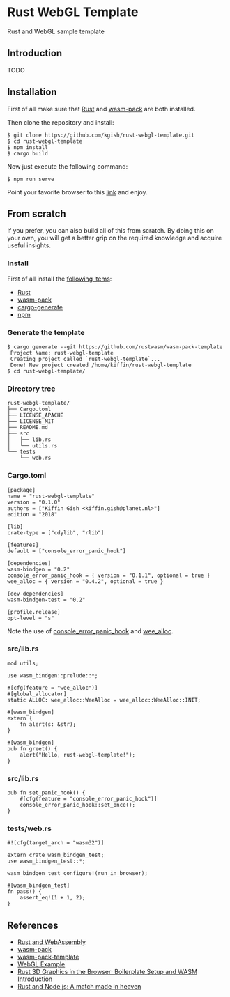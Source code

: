 # Rust WebGL Template

Rust and WebGL sample template

## Introduction

TODO

## Installation

First of all make sure that [Rust](https://doc.rust-lang.org/book/ch01-01-installation.html) and [wasm-pack](https://rustwasm.github.io/wasm-pack/installer/) are both installed.

Then clone the repository and install:

```
$ git clone https://github.com/kgish/rust-webgl-template.git
$ cd rust-webgl-template
$ npm install
$ cargo build
```

Now just execute the following command:

```
$ npm run serve
```

Point your favorite browser to this [link](http://localhost:8080) and enjoy.

## From scratch

If you prefer, you can also build all of this from scratch. By doing this on your own, you will get a better grip on 
the required knowledge and acquire useful insights.

### Install

First of all install the [following items](https://rustwasm.github.io/docs/book/game-of-life/setup.html):

* [Rust](https://www.rust-lang.org/tools/install)
* [wasm-pack](https://rustwasm.github.io/wasm-pack/installer)
* [cargo-generate](https://github.com/ashleygwilliams/cargo-generate)
* [npm](https://www.npmjs.com/get-npm)

### Generate the template

```
$ cargo generate --git https://github.com/rustwasm/wasm-pack-template
 Project Name: rust-webgl-template
 Creating project called `rust-webgl-template`...
 Done! New project created /home/kiffin/rust-webgl-template
$ cd rust-webgl-template/
```

### Directory tree

```
rust-webgl-template/
├── Cargo.toml
├── LICENSE_APACHE
├── LICENSE_MIT
├── README.md
├── src
│   ├── lib.rs
│   └── utils.rs
└── tests
    └── web.rs
```

### Cargo.toml

```
[package]
name = "rust-webgl-template"
version = "0.1.0"
authors = ["Kiffin Gish <kiffin.gish@planet.nl>"]
edition = "2018"

[lib]
crate-type = ["cdylib", "rlib"]

[features]
default = ["console_error_panic_hook"]

[dependencies]
wasm-bindgen = "0.2"
console_error_panic_hook = { version = "0.1.1", optional = true }
wee_alloc = { version = "0.4.2", optional = true }

[dev-dependencies]
wasm-bindgen-test = "0.2"

[profile.release]
opt-level = "s"
```

Note the use of [console_error_panic_hook](https://github.com/rustwasm/console_error_panic_hook#readme) and 
[wee_alloc](https://github.com/rustwasm/wee_alloc#readme).

### src/lib.rs

```
mod utils;

use wasm_bindgen::prelude::*;

#[cfg(feature = "wee_alloc")]
#[global_allocator]
static ALLOC: wee_alloc::WeeAlloc = wee_alloc::WeeAlloc::INIT;

#[wasm_bindgen]
extern {
    fn alert(s: &str);
}

#[wasm_bindgen]
pub fn greet() {
    alert("Hello, rust-webgl-template!");
}
```

### src/lib.rs

```
pub fn set_panic_hook() {
    #[cfg(feature = "console_error_panic_hook")]
    console_error_panic_hook::set_once();
}
```

### tests/web.rs 

```
#![cfg(target_arch = "wasm32")]

extern crate wasm_bindgen_test;
use wasm_bindgen_test::*;

wasm_bindgen_test_configure!(run_in_browser);

#[wasm_bindgen_test]
fn pass() {
    assert_eq!(1 + 1, 2);
}
```

## References

* [Rust and WebAssembly](https://rustwasm.github.io/docs)
* [wasm-pack](https://rustwasm.github.io/docs/wasm-pack/)
* [wasm-pack-template](https://github.com/rustwasm/wasm-pack-template)
* [WebGL Example](https://rustwasm.github.io/docs/wasm-bindgen/examples/webgl.html)
* [Rust 3D Graphics in the Browser: Boilerplate Setup and WASM Introduction](https://www.youtube.com/watch?v=p7DtoeuDT5Y&list=PLLqEtX6ql2EyPAZ1M2_C0GgVd4A-_L4_5)
* [Rust and Node.js: A match made in heaven](https://blog.logrocket.com/rust-and-node-js-a-match-made-in-heaven/)

